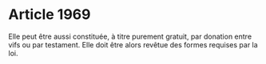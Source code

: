 # Article 1969

Elle peut être aussi constituée, à titre purement gratuit, par donation entre vifs ou par testament. Elle doit être alors revêtue des formes requises par la loi.
